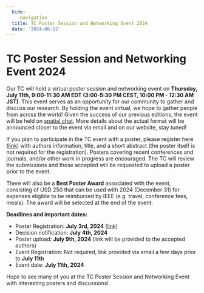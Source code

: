 ```yaml
---
  hide:
    -navigation
  title: TC Poster Session and Networking Event 2024
  date: '2024-06-12'
---
```


# TC Poster Session and Networking Event 2024

Our TC will hold a virtual poster session and networking event on **Thursday, July 11th, 9:00-11:30 AM EDT (3:00-5:30 PM CEST, 10:00 PM - 12:30 AM JST)**. This event serves as an opportunity for our community to gather and discuss our research. By holding the event virtual, we hope to gather people from across the world! Given the success of our previous editions, the event will be held on [spatial.chat](http://spatial.chat/). More details about the actual format will be announced closer to the event via email and on our website, stay tuned!

If you plan to participate in the TC event with a poster, please register here ([link](https://forms.gle/KngrF6WxGmw89nzq5)) with authors information, title, and a short abstract (the poster itself is not required for the registration). Posters covering recent conferences and journals, and/or other work in progress are encouraged. The TC will review the submissions and those accepted will be requested to upload a poster prior to the event.

There will also be a **Best Poster Award** associated with the event, consisting of USD 250 that can be used with 2024 (December 31) for expenses eligible to be reimbursed by IEEE (e.g. travel, conference fees, meals). The award will be selected at the end of the event.

**Deadlines and important dates:**

- Poster Registration: **July 3rd, 2024** ([link](https://forms.gle/KngrF6WxGmw89nzq5))
- Decision notification: **July 4th, 2024**
- Poster upload: **July 9th, 2024** (link will be provided to the accepted authors)
- Event Registration: Not required, link provided via email a few days prior to **July 11th**
- Event date: **July 11th, 2024**

Hope to see many of you at the TC Poster Session and Networking Event with interesting posters and discussions!
